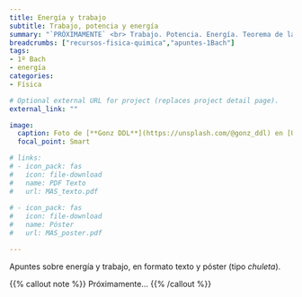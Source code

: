 ```yaml
---
title: Energía y trabajo
subtitle: Trabajo, potencia y energía
summary: "`PRÓXIMAMENTE` <br> Trabajo. Potencia. Energía. Teorema de las fuerzas vivas. Sistemas conservativos."
breadcrumbs: ["recursos-fisica-quimica","apuntes-1Bach"]
tags:
- 1º Bach
- energía
categories:
- Física

# Optional external URL for project (replaces project detail page).
external_link: ""

image:
  caption: Foto de [**Gonz DDL**](https://unsplash.com/@gonz_ddl) en [Unsplash](https://unsplash.com)
  focal_point: Smart

# links:
# - icon_pack: fas
#   icon: file-download
#   name: PDF Texto
#   url: MAS_texto.pdf
  
# - icon_pack: fas
#   icon: file-download
#   name: Póster
#   url: MAS_poster.pdf

---
```


Apuntes sobre energía y trabajo, en formato texto y póster (tipo _chuleta_).

{{% callout note %}}
Próximamente...
{{% /callout %}}